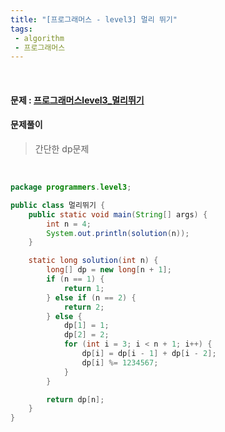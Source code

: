 ```yaml
---
title: "[프로그래머스 - level3] 멀리 뛰기"
tags:
 - algorithm
 - 프로그래머스
---
```




<br/>

#### 문제 : <a href="https://programmers.co.kr/learn/courses/30/lessons/12914">프로그래머스level3_멀리뛰기</a>

#### 문제풀이

> 간단한 dp문제

<br/>

```java
package programmers.level3;

public class 멀리뛰기 {
	public static void main(String[] args) {
		int n = 4;
		System.out.println(solution(n));
	}

	static long solution(int n) {
		long[] dp = new long[n + 1];
		if (n == 1) {
			return 1;
		} else if (n == 2) {
			return 2;
		} else {
			dp[1] = 1;
			dp[2] = 2;
			for (int i = 3; i < n + 1; i++) {
				dp[i] = dp[i - 1] + dp[i - 2];
				dp[i] %= 1234567;
			}
		}

		return dp[n];
	}
}
```

